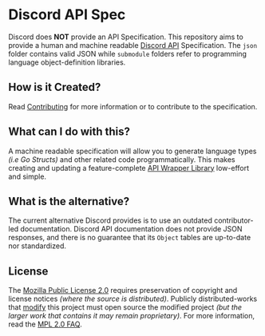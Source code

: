 # Discord API Spec
Discord does **NOT** provide an API Specification. This repository aims to provide a human and machine readable [Discord API](https://discord.com/developers/docs/reference) Specification. The `json` folder contains valid JSON while `submodule` folders refer to programming language object-definition libraries.

## How is it Created?

Read [Contributing](CONTRIBUTING.md) for more information or to contribute to the specification.

## What can I do with this?

A machine readable specification will allow you to generate language types _(i.e Go Structs)_ and other related code programmatically. This makes creating and updating a feature-complete [API Wrapper Library](https://discord.com/developers/docs/topics/community-resources#libraries-discord-libraries) low-effort and simple.

## What is the alternative?

The current alternative Discord provides is to use an outdated contributor-led documentation. Discord API documentation does not provide JSON responses, and there is no guarantee that its `Object` tables are up-to-date nor standardized.

## License

The [Mozilla Public License 2.0](LICENSE) requires preservation of copyright and license notices _(where the source is distributed)_. Publicly distributed-works that [modify](https://www.mozilla.org/en-US/MPL/2.0/FAQ/#distribute-modified-source) this project must open source the modified project _(but the larger work that contains it may remain proprietary)_. For more information, read the [MPL 2.0 FAQ](https://www.mozilla.org/en-US/MPL/2.0/FAQ/#license-use).